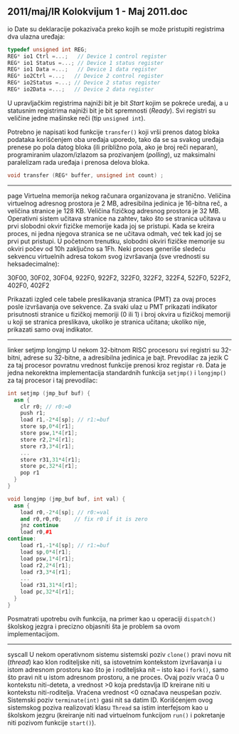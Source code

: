 2011/maj/IR Kolokvijum 1 - Maj 2011.doc
--------------------------------------------------------------------------------
io
Date su deklaracije pokazivača preko kojih se može pristupiti registrima dva ulazna uređaja:
```cpp
typedef unsigned int REG;
REG* io1 Ctrl =...;   // Device 1 control register
REG* io1 Status =...; // Device 1 status register
REG* io1 Data =...;   // Device 1 data register
REG* io2Ctrl =...;   // Device 2 control register
REG* io2Status =...; // Device 2 status register
REG* io2Data =...;   // Device 2 data register
```
U upravljačkim registrima najniži bit je bit *Start* kojim se pokreće uređaj, a u statusnim
registrima najniži bit je bit spremnosti (*Ready*). Svi registri su veličine jedne mašinske reči
(tip `unsigned int`).

Potrebno je napisati kod funkcije `transfer()` koji vrši prenos datog bloka podataka
korišćenjem oba uređaja uporedo, tako da se sa svakog uređaja prenese po pola datog bloka
(ili približno pola, ako je broj reči neparan), programiranim ulazom/izlazom sa prozivanjem
(*polling*), uz maksimalni paralelizam rada uređaja i prenosa delova bloka.
```cpp
void transfer (REG* buffer, unsigned int count) ;
```

--------------------------------------------------------------------------------
page
Virtuelna memorija nekog računara organizovana je stranično. Veličina virtuelnog adresnog
prostora je 2 MB, adresibilna jedinica je 16-bitna reč, a veličina stranice je 128 KB. Veličina
fizičkog adresnog prostora je 32 MB. Operativni sistem učitava stranice na zahtev, tako što se
stranica učitava u prvi slobodni okvir fizičke memorije kada joj se pristupi. Kada se kreira
proces, ni jedna njegova stranica se ne učitava odmah, već tek kad joj se prvi put pristupi. U
početnom trenutku, slobodni okviri fizičke memorije su okviri počev od 10h zaključno sa
1Fh. Neki proces generiše sledeću sekvencu virtuelnih adresa tokom svog izvršavanja (sve
vrednosti su heksadecimalne):

30F00, 30F02, 30F04, 922F0, 922F2, 322F0, 322F2, 322F4, 522F0, 522F2, 402F0, 402F2

Prikazati izgled cele tabele preslikavanja stranica (PMT) za ovaj proces posle izvršavanja ove
sekvence. Za svaki ulaz u PMT prikazati indikator prisutnosti stranice u fizičkoj memoriji (0
ili 1) i broj okvira u fizičkoj memoriji u koji se stranica preslikava, ukoliko je stranica učitana;
ukoliko nije, prikazati samo ovaj indikator.

--------------------------------------------------------------------------------
linker setjmp longjmp
U nekom 32-bitnom RISC procesoru svi registri su 32-bitni, adrese su 32-bitne, a adresibilna
jedinica je bajt. Prevodilac za jezik C za taj procesor povratnu vrednost funkcije prenosi kroz
registar `r0`. Data je jedna nekorektna implementacija standardnih funkcija `setjmp()`  i
`longjmp()` za taj procesor i taj prevodilac:
```cpp
int setjmp (jmp_buf buf) {
  asm {
    clr r0; // r0:=0
    push r1;
    load r1,-2*4[sp]; // r1:=buf
    store sp,0*4[r1];
    store psw,1*4[r1];
    store r2,2*4[r1];
    store r3,3*4[r1];
    ...
    store r31,31*4[r1];
    store pc,32*4[r1];
    pop r1
  }
}

void longjmp (jmp_buf buf, int val) {
  asm {
    load r0,-2*4[sp]; // r0:=val
    and r0,r0,r0;    // fix r0 if it is zero
    jnz continue
    load r0,#1
continue:
    load r1,-1*4[sp]; // r1:=buf
    load sp,0*4[r1];
    load psw,1*4[r1];
    load r2,2*4[r1];
    load r3,3*4[r1];
    ...
    load r31,31*4[r1];
    load pc,32*4[r1];
  }
}
```
Posmatrati upotrebu ovih funkcija, na primer kao u operaciji `dispatch()` školskog jezgra i
precizno objasniti šta je problem sa ovom implementacijom.

--------------------------------------------------------------------------------
syscall
U nekom operativnom sistemu sistemski poziv `clone()` pravi novu nit (*thread*) kao klon
roditeljske niti, sa istovetnim kontekstom izvršavanja i u istom adresnom prostoru kao što je i
roditeljska nit – isto kao i `fork()`, samo što pravi nit u istom adresnom prostoru, a ne proces.
Ovaj poziv vraća 0 u kontekstu niti-deteta, a vrednost >0 koja predstavlja ID kreirane niti u
kontekstu niti-roditelja. Vraćena vrednost <0 označava neuspešan poziv. Sistemski poziv
`terminate(int)` gasi nit sa datim ID. Korišćenjem ovog sistemskog poziva realizovati klasu
`Thread` sa istim interfejsom kao u školskom jezgru (kreiranje niti nad virtuelnom funkcijom
`run()` i pokretanje niti pozivom funkcije `start()`).
